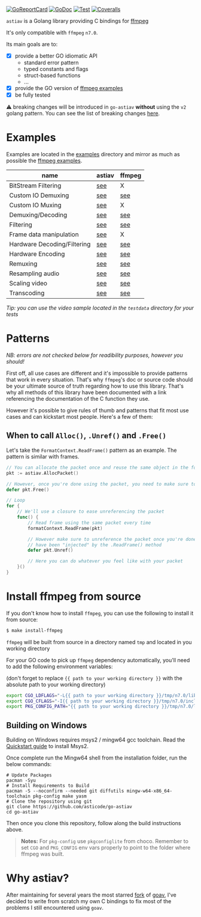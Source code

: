 [![GoReportCard](http://goreportcard.com/badge/github.com/asticode/go-astiav)](http://goreportcard.com/report/github.com/asticode/go-astiav)
[![GoDoc](https://godoc.org/github.com/asticode/go-astiav?status.svg)](https://godoc.org/github.com/asticode/go-astiav)
[![Test](https://github.com/asticode/go-astiav/actions/workflows/test.yml/badge.svg)](https://github.com/asticode/go-astiav/actions/workflows/test.yml)
[![Coveralls](https://coveralls.io/repos/github/asticode/go-astiav/badge.svg?branch=master)](https://coveralls.io/github/asticode/go-astiav)

`astiav` is a Golang library providing C bindings for [ffmpeg](https://github.com/FFmpeg/FFmpeg)

It's only compatible with `ffmpeg` `n7.0`.

Its main goals are to:

- [x] provide a better GO idiomatic API
    - standard error pattern
    - typed constants and flags
    - struct-based functions
    - ...
- [x] provide the GO version of [ffmpeg examples](https://github.com/FFmpeg/FFmpeg/tree/n7.0/doc/examples)
- [x] be fully tested

:warning: breaking changes will be introduced in `go-astiav` **without** using the `v2` golang pattern. You can see the list of breaking changes [here](BREAKING_CHANGES.md).

# Examples

Examples are located in the [examples](examples) directory and mirror as much as possible the [ffmpeg examples](https://github.com/FFmpeg/FFmpeg/tree/n7.0/doc/examples).

|name|astiav|ffmpeg|
|---|---|---|
|BitStream Filtering|[see](examples/bit_stream_filtering/main.go)|X
|Custom IO Demuxing|[see](examples/custom_io_demuxing/main.go)|[see](https://github.com/FFmpeg/FFmpeg/blob/n7.0/doc/examples/avio_read_callback.c)
|Custom IO Muxing|[see](examples/custom_io_muxing/main.go)|X
|Demuxing/Decoding|[see](examples/demuxing_decoding/main.go)|[see](https://github.com/FFmpeg/FFmpeg/blob/n7.0/doc/examples/demux_decode.c)
|Filtering|[see](examples/filtering/main.go)|[see](https://github.com/FFmpeg/FFmpeg/blob/n7.0/doc/examples/decode_filter_video.c)
|Frame data manipulation|[see](examples/frame_data_manipulation/main.go)|X
|Hardware Decoding/Filtering|[see](examples/hardware_decoding_filtering/main.go)|[see](https://github.com/FFmpeg/FFmpeg/blob/n7.0/doc/examples/hw_decode.c)
|Hardware Encoding|[see](examples/hardware_encoding/main.go)|[see](https://github.com/FFmpeg/FFmpeg/blob/n7.0/doc/examples/vaapi_encode.c)
|Remuxing|[see](examples/remuxing/main.go)|[see](https://github.com/FFmpeg/FFmpeg/blob/n7.0/doc/examples/remux.c)
|Resampling audio|[see](examples/resampling_audio/main.go)|[see](https://github.com/FFmpeg/FFmpeg/blob/n7.0/doc/examples/resample_audio.c)
|Scaling video|[see](examples/scaling_video/main.go)|[see](https://github.com/FFmpeg/FFmpeg/blob/n7.0/doc/examples/scale_video.c)
|Transcoding|[see](examples/transcoding/main.go)|[see](https://github.com/FFmpeg/FFmpeg/blob/n7.0/doc/examples/transcode.c)

*Tip: you can use the video sample located in the `testdata` directory for your tests*

# Patterns

*NB: errors are not checked below for readibility purposes, however you should!*

First off, all use cases are different and it's impossible to provide patterns that work in every situation. That's why `ffmpeg`'s doc or source code should be your ultimate source of truth regarding how to use this library. That's why all methods of this library have been documented with a link referencing the documentation of the C function they use.

However it's possible to give rules of thumb and patterns that fit most use cases and can kickstart most people. Here's a few of them:

## When to call `Alloc()`, `.Unref()` and `.Free()`

Let's take the `FormatContext.ReadFrame()` pattern as an example. The pattern is similar with frames.

```go
// You can allocate the packet once and reuse the same object in the for loop below
pkt := astiav.AllocPacket()

// However, once you're done using the packet, you need to make sure to free it
defer pkt.Free()

// Loop
for {
    // We'll use a closure to ease unreferencing the packet
    func() {
        // Read frame using the same packet every time
        formatContext.ReadFrame(pkt)

        // However make sure to unreference the packet once you're done with what 
        // have been "injected" by the .ReadFrame() method
        defer pkt.Unref()

        // Here you can do whatever you feel like with your packet
    }()
}
```

# Install ffmpeg from source

If you don't know how to install `ffmpeg`, you can use the following to install it from source:

```sh
$ make install-ffmpeg
```

`ffmpeg` will be built from source in a directory named `tmp` and located in you working directory

For your GO code to pick up `ffmpeg` dependency automatically, you'll need to add the following environment variables:

(don't forget to replace `{{ path to your working directory }}` with the absolute path to your working directory)

```sh
export CGO_LDFLAGS="-L{{ path to your working directory }}/tmp/n7.0/lib/",
export CGO_CFLAGS="-I{{ path to your working directory }}/tmp/n7.0/include/",
export PKG_CONFIG_PATH="{{ path to your working directory }}/tmp/n7.0/lib/pkgconfig",
```

## Building on Windows

Building on Windows requires msys2 / mingw64 gcc toolchain. Read the [Quickstart guide](https://www.msys2.org) to install Msys2.

Once complete run the Mingw64 shell from the installation folder, run the below commands:

```shell
# Update Packages
pacman -Syu
# Install Requirements to Build
pacman -S --noconfirm --needed git diffutils mingw-w64-x86_64-toolchain pkg-config make yasm
# Clone the repository using git
git clone https://github.com/asticode/go-astiav
cd go-astiav
```

Then once you clone this repository, follow along the build instructions above.

> **Notes:**
> For `pkg-config` use `pkgconfiglite` from choco.
> Remember to set `CGO` and `PKG_CONFIG` env vars properly to point to the folder where ffmpeg was built.

# Why astiav?

After maintaining for several years the most starred [fork](https://github.com/asticode/goav) of [goav](https://github.com/giorgisio/goav), I've decided to write from scratch my own C bindings to fix most of the problems I still encountered using `goav`.
